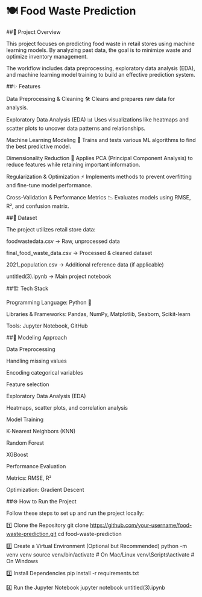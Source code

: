 # **🍽️ Food Waste Prediction**















##📌 Project Overview

This project focuses on predicting food waste in retail stores using machine learning models. By analyzing past data, the goal is to minimize waste and optimize inventory management.

The workflow includes data preprocessing, exploratory data analysis (EDA), and machine learning model training to build an effective prediction system.

##✨ Features

Data Preprocessing & Cleaning 🛠️
Cleans and prepares raw data for analysis.

Exploratory Data Analysis (EDA) 📊
Uses visualizations like heatmaps and scatter plots to uncover data patterns and relationships.

Machine Learning Modeling 🤖
Trains and tests various ML algorithms to find the best predictive model.

Dimensionality Reduction 🔻
Applies PCA (Principal Component Analysis) to reduce features while retaining important information.

Regularization & Optimization ⚡
Implements methods to prevent overfitting and fine-tune model performance.

Cross-Validation & Performance Metrics 📉
Evaluates models using RMSE, R², and confusion matrix.

##📂 Dataset

The project utilizes retail store data:

foodwastedata.csv → Raw, unprocessed data

final_food_waste_data.csv → Processed & cleaned dataset

2021_population.csv → Additional reference data (if applicable)

untitled(3).ipynb → Main project notebook

##🏗️ Tech Stack

Programming Language: Python 🐍

Libraries & Frameworks: Pandas, NumPy, Matplotlib, Seaborn, Scikit-learn

Tools: Jupyter Notebook, GitHub

##🧩 Modeling Approach

Data Preprocessing

Handling missing values

Encoding categorical variables

Feature selection

Exploratory Data Analysis (EDA)

Heatmaps, scatter plots, and correlation analysis

Model Training

K-Nearest Neighbors (KNN)

Random Forest

XGBoost

Performance Evaluation

Metrics: RMSE, R²

Optimization: Gradient Descent

##⚙️ How to Run the Project

Follow these steps to set up and run the project locally:

1️⃣ Clone the Repository
git clone https://github.com/your-username/food-waste-prediction.git
cd food-waste-prediction

2️⃣ Create a Virtual Environment (Optional but Recommended)
python -m venv venv
source venv/bin/activate   # On Mac/Linux
venv\Scripts\activate      # On Windows

3️⃣ Install Dependencies
pip install -r requirements.txt

4️⃣ Run the Jupyter Notebook
jupyter notebook untitled(3).ipynb
